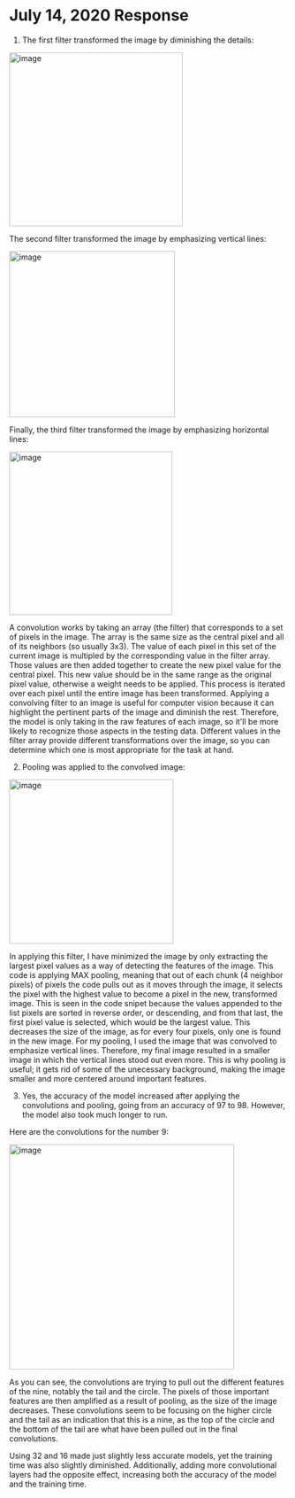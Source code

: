 # July 14, 2020 Response

1. The first filter transformed the image by diminishing the details:

<img width="314" alt="image" src="https://user-images.githubusercontent.com/67920492/87839014-05a35b80-c867-11ea-978e-59e24523ba55.png">

The second filter transformed the image by emphasizing vertical lines:

<img width="300" alt="image" src="https://user-images.githubusercontent.com/67920492/87839067-3a171780-c867-11ea-99f8-11cc0bb88f79.png">

Finally, the third filter transformed the image by emphasizing horizontal lines:

<img width="295" alt="image" src="https://user-images.githubusercontent.com/67920492/87839123-6b8fe300-c867-11ea-9d45-135c5c1f5066.png">

A convolution works by taking an array (the filter) that corresponds to a set of pixels in the image. The array is the same size as the central pixel and all of its neighbors (so usually 3x3). The value of each pixel in this set of the current image is multipled by the corresponding value in the filter array. Those values are then added together to create the new pixel value for the central pixel. This new value should be in the same range as the original pixel value, otherwise a weight needs to be applied. This process is iterated over each pixel until the entire image has been transformed. Applying a convolving filter to an image is useful for computer vision because it can highlight the pertinent parts of the image and diminish the rest. Therefore, the model is only taking in the raw features of each image, so it'll be more likely to recognize those aspects in the testing data. Different values in the filter array provide different transformations over the image, so you can determine which one is most appropriate for the task at hand.


2. Pooling was applied to the convolved image:

<img width="297" alt="image" src="https://user-images.githubusercontent.com/67920492/87840439-adbc2300-c86d-11ea-880a-6d862b38f89a.png">

In applying this filter, I have minimized the image by only extracting the largest pixel values as a way of detecting the features of the image. This code is applying MAX pooling, meaning that out of each chunk (4 neighbor pixels) of pixels the code pulls out as it moves through the image, it selects the pixel with the highest value to become a pixel in the new, transformed image. This is seen in the code snipet because the values appended to the list pixels are sorted in reverse order, or descending, and from that last, the first pixel value is selected, which would be the largest value. This decreases the size of the image, as for every four pixels, only one is found in the new image. For my pooling, I used the image that was convolved to emphasize vertical lines. Therefore, my final image resulted in a smaller image in which the vertical lines stood out even more. This is why pooling is useful; it gets rid of some of the unecessary background, making the image smaller and more centered around important features.


3. Yes, the accuracy of the model increased after applying the convolutions and pooling, going from an accuracy of 97 to 98. However, the model also took much longer to run. 

Here are the convolutions for the number 9:

<img width="407" alt="image" src="https://user-images.githubusercontent.com/67920492/87840887-f1b02780-c86f-11ea-81fe-0ce4566735f8.png">

As you can see, the convolutions are trying to pull out the different features of the nine, notably the tail and the circle. The pixels of those important features are then amplified as a result of pooling, as the size of the image decreases. These convolutions seem to be focusing on the higher circle and the tail as an indication that this is a nine, as the top of the circle and the bottom of the tail are what have been pulled out in the final convolutions.

Using 32 and 16 made just slightly less accurate models, yet the training time was also slightly diminished. Additionally, adding more convolutional layers had the opposite effect, increasing both the accuracy of the model and the training time.

